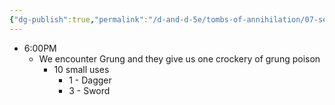 ```yaml
---
{"dg-publish":true,"permalink":"/d-and-d-5e/tombs-of-annihilation/07-session-notes/session-9/y5-m3-d24/","noteIcon":"","created":"2025-09-10T21:29:42.324-05:00","updated":"2025-09-17T21:24:27.009-05:00"}
---
```



- 6:00PM
	- We encounter Grung and they give us one crockery of grung poison
		- 10 small uses
			- 1 - Dagger
			- 3 - Sword